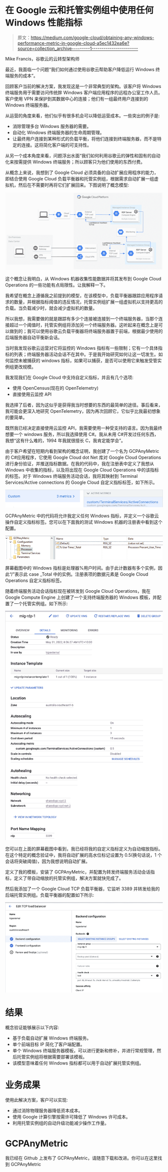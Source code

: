 # 在 Google 云和托管实例组中使用任何 Windows 性能指标

> 原文：<https://medium.com/google-cloud/obtaining-any-windows-performance-metric-in-google-cloud-a5ec1432ea6e?source=collection_archive---------1----------------------->

Mike Francis，谷歌云的云转型架构师

最近，我面临一个问题“我们如何通过使用谷歌云帮助客户降低运行 Windows 终端服务的成本”。

回顾客户当前的解决方案，我发现这是一个非常典型的架构。该客户将 Windows 终端服务用于需要访问传统胖 Windows 客户端应用程序的远程办公室工作人员。客户使用 VPN 来保护到其数据中心的连接；他们有一组最终用户连接到的 Windows 终端服务器。

从运营的角度来看，他们似乎有很多机会可以降低运营成本。一些突出的例子是:

*   消除管理多台 Windows 服务器的需要。
*   自动化 Windows 终端服务器的生命周期管理。
*   让最终用户连接到某种形式的负载平衡，将他们连接到终端服务器，而不是特定的连接。这将简化客户端的可支持性。

从另一个成本角度来看，问题浮出水面“我们如何利用谷歌云的弹性和固有的自动化来按需提供 Windows 终端服务；所以顾客只为他们使用的东西付费。

从概念上来说，我想到了 Google Cloud 必须具备的自动扩展应用程序的能力，即结合使用 Google Cloud 负载平衡器和托管实例组，根据需求自动扩展一组虚拟机，然后在不需要时再将它们扩展回来。下图说明了概念模型:

![](img/1e193aa99353ae318eef1960ec8596c3.png)

这个概念让我明白，从 Windows 机器收集性能数据并将其发布到 Google Cloud Operations 的一些功能有点局限性。让我解释一下。

我希望在概念上遵循我之前提到的模型，在该模型中，负载平衡器跟踪应用程序请求的数量，并根据指标阈值的违反情况，托管实例组扩展一组虚拟机以支持更高的负载。当负载减少时，就会减少虚拟机的数量。

所以我想，我需要做的就是跟踪有多少个连接被连接到一个终端服务器，当那个连接超过一个阈值时，托管实例组将添加另一个终端服务器。这听起来在概念上是可以做到的；我可以使用谷歌云负载平衡器将终端服务器置于前端，根据最少使用的后端服务器自动平衡新会话。

当时我发现谷歌云运营对它将监控的 Windows 指标有一些限制；它有一个具体指标的列表；终端服务器活动会话不在其中。于是我开始研究如何让这一切发生。如何监控未被捕获的 windows 指标，如果可以捕获，是否可以使用它来触发受管实例组更改规模。

我发现我们在 Google Cloud 中支持自定义指标，并且有几个选项:

*   使用 OpenCensus(现在的 OpenTelemetry)
*   直接使用云监控 API

我选择了后者，因为这似乎是获得我当时想要的东西的最简单的途径。事后看来，我可能会更深入地研究 OpenTelemetry，因为再次回顾它，它似乎比我最初想象的要简单。

既然我已经决定直接使用云监控 API，我需要使用一种受支持的语言。因为我最终想要一个 windows 服务，所以我选择使用 C#。我从未用 C#开发过任何东西，我想“这有什么难的，1994 年我就很擅长 C，我肯定能学会”。

由于客户希望在短期内看到架构的概念证明，我创建了一个名为 GCPAnyMetric 的 C#应用程序，它使用 Google Cloud dot Net 库对 Google Cloud Operations 进行身份验证，并推送指标数据。在我的代码中，我在注册表中定义了我想从 Windows 中收集的指标，以及将出现在 Google Cloud Operations 中的该指标的标签。对于 Windows 终端服务活动会话，我将其映射到 Terminal Services/Active connections 的 Google Cloud 自定义指标标签，如下所示。

![](img/31c1fca21bb8fad76313ff7be0a55a34.png)

GCPAnyMetric 中的代码将允许我定义任何 Windows 指标，并定义一个谷歌云操作自定义指标标签。您可以在下面我的测试 Windows 机器的注册表中看到这个配置。

![](img/0826378f8a631e6e42e3147a1f40850a.png)

屏幕截图中的 Windows 指标是处理器\%用户时间。由于此计数器有多个实例，因此“/”表示此 case _Total 中的实例。注册表项的数据元素是 Google Cloud Operations 自定义指标标签。

随着终端服务活动会话指标现在被转发到 Google Cloud Operations，我在 Google Compute Engine 上创建了一个支持终端服务器的 Windows 模板，并配置了一个托管实例组。如下所示:

![](img/87e03c621219383de4cd59544a19a3bc.png)

您可以在上面的屏幕截图中看到，我已经将我的自定义指标定义为自动缩放指标。在这个特定的概念验证中，我将自动扩展的高水位标记设置为 0.5(换句话说，1 个会话将突破阈值)，因为我想说明自动扩展。

定义了我的模板，安装了 GCPAnyMetric，并配置为转发终端服务活动会话指标，定义了带自动缩放的托管实例组，解决方案就快完成了。

然后我添加了一个 Google Cloud TCP 负载平衡器，它监听 3389 并转发给我的后端托管实例组。负载平衡器的配置如下所示:

![](img/be9de2bc8612877e97814a279bd1d9e3.png)

# 结果

概念验证能够展示以下内容:

*   基于负载自动扩展 Windows 终端服务。
*   单个前端目标 IP 简化了客户端配置。
*   单个 Windows 终端服务器模板，可以进行更新和修补，并进行常规管理，然后托管实例组将根据需要部署该模板。
*   该模型意味着任何 Windows 指标都可以用于自动扩展托管实例组。

# 业务成果

使用此解决方案，客户可以实现:

*   通过消除物理服务器降低资本成本。
*   使用 Google 计算引擎按需许可降低了 Windows 许可成本。
*   利用托管实例组的自动升级功能减少操作工作量。

# GCPAnyMetric

我已经在 Github 上发布了 GCPAnyMetric，请随意下载和改进。你可以在这里找到 GCPAnyMetric